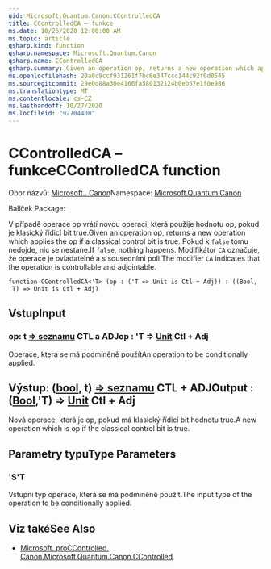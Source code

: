 ```yaml
---
uid: Microsoft.Quantum.Canon.CControlledCA
title: CControlledCA – funkce
ms.date: 10/26/2020 12:00:00 AM
ms.topic: article
qsharp.kind: function
qsharp.namespace: Microsoft.Quantum.Canon
qsharp.name: CControlledCA
qsharp.summary: Given an operation op, returns a new operation which applies the op if a classical control bit is true. If `false`, nothing happens. The modifier `CA` indicates that the operation is controllable and adjointable.
ms.openlocfilehash: 20a8c9ccf931261f7bc6e347ccc144c92f0d0545
ms.sourcegitcommit: 29e0d88a30e4166fa580132124b0eb57e1f0e986
ms.translationtype: MT
ms.contentlocale: cs-CZ
ms.lasthandoff: 10/27/2020
ms.locfileid: "92704400"
---
```

# <a name="ccontrolledca-function"></a><span data-ttu-id="957e4-102">CControlledCA – funkce</span><span class="sxs-lookup"><span data-stu-id="957e4-102">CControlledCA function</span></span>

<span data-ttu-id="957e4-103">Obor názvů: [Microsoft.. Canon](xref:Microsoft.Quantum.Canon)</span><span class="sxs-lookup"><span data-stu-id="957e4-103">Namespace: [Microsoft.Quantum.Canon](xref:Microsoft.Quantum.Canon)</span></span>

<span data-ttu-id="957e4-104">Balíček [](https://nuget.org/packages/)</span><span class="sxs-lookup"><span data-stu-id="957e4-104">Package: [](https://nuget.org/packages/)</span></span>


<span data-ttu-id="957e4-105">V případě operace op vrátí novou operaci, která použije hodnotu op, pokud je klasický řídicí bit true.</span><span class="sxs-lookup"><span data-stu-id="957e4-105">Given an operation op, returns a new operation which applies the op if a classical control bit is true.</span></span> <span data-ttu-id="957e4-106">Pokud k `false` tomu nedojde, nic se nestane.</span><span class="sxs-lookup"><span data-stu-id="957e4-106">If `false`, nothing happens.</span></span>
<span data-ttu-id="957e4-107">Modifikátor `CA` označuje, že operace je ovladatelné a s sousedními poli.</span><span class="sxs-lookup"><span data-stu-id="957e4-107">The modifier `CA` indicates that the operation is controllable and adjointable.</span></span>

```qsharp
function CControlledCA<'T> (op : ('T => Unit is Ctl + Adj)) : ((Bool, 'T) => Unit is Ctl + Adj)
```


## <a name="input"></a><span data-ttu-id="957e4-108">Vstup</span><span class="sxs-lookup"><span data-stu-id="957e4-108">Input</span></span>

### <a name="op--t--unit-ctl--adj"></a><span data-ttu-id="957e4-109">op: t [=> seznamu](xref:microsoft.quantum.lang-ref.unit) CTL a ADJ</span><span class="sxs-lookup"><span data-stu-id="957e4-109">op : 'T => [Unit](xref:microsoft.quantum.lang-ref.unit) Ctl + Adj</span></span>

<span data-ttu-id="957e4-110">Operace, která se má podmíněně použít</span><span class="sxs-lookup"><span data-stu-id="957e4-110">An operation to be conditionally applied.</span></span>



## <a name="output--boolt--unit-ctl--adj"></a><span data-ttu-id="957e4-111">Výstup: ([bool](xref:microsoft.quantum.lang-ref.bool), t) [=> seznamu](xref:microsoft.quantum.lang-ref.unit) CTL + ADJ</span><span class="sxs-lookup"><span data-stu-id="957e4-111">Output : ([Bool](xref:microsoft.quantum.lang-ref.bool),'T) => [Unit](xref:microsoft.quantum.lang-ref.unit) Ctl + Adj</span></span>

<span data-ttu-id="957e4-112">Nová operace, která je op, pokud má klasický řídicí bit hodnotu true.</span><span class="sxs-lookup"><span data-stu-id="957e4-112">A new operation which is op if the classical control bit is true.</span></span>

## <a name="type-parameters"></a><span data-ttu-id="957e4-113">Parametry typu</span><span class="sxs-lookup"><span data-stu-id="957e4-113">Type Parameters</span></span>

### <a name="t"></a><span data-ttu-id="957e4-114">'S</span><span class="sxs-lookup"><span data-stu-id="957e4-114">'T</span></span>

<span data-ttu-id="957e4-115">Vstupní typ operace, která se má podmíněně použít.</span><span class="sxs-lookup"><span data-stu-id="957e4-115">The input type of the operation to be conditionally applied.</span></span>

## <a name="see-also"></a><span data-ttu-id="957e4-116">Viz také</span><span class="sxs-lookup"><span data-stu-id="957e4-116">See Also</span></span>

- [<span data-ttu-id="957e4-117">Microsoft. proCControlled. Canon.</span><span class="sxs-lookup"><span data-stu-id="957e4-117">Microsoft.Quantum.Canon.CControlled</span></span>](xref:Microsoft.Quantum.Canon.CControlled)
